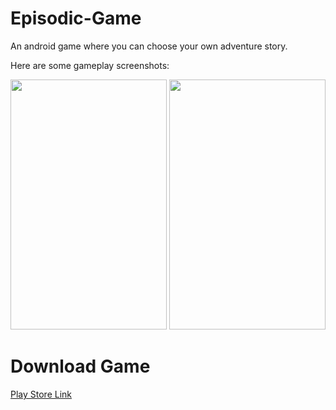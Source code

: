 # Episodic-Game
An android game where you can choose your own adventure story.

Here are some gameplay screenshots:

<img src="https://user-images.githubusercontent.com/24875366/46435450-f9263f80-c773-11e8-9dec-f274d0ce9f60.jpeg" width="250" height="400" />

<img src="https://user-images.githubusercontent.com/24875366/46435452-f9bed600-c773-11e8-889f-2e8def548947.jpeg" width="250" height="400" />

# Download Game

 [Play Store Link](https://play.google.com/store/apps/details?id=gamedevelopers.funcandi.episode)
